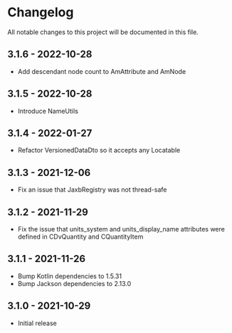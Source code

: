 # Changelog

All notable changes to this project will be documented in this file.


## 3.1.6 - 2022-10-28

- Add descendant node count to AmAttribute and AmNode

## 3.1.5 - 2022-10-28

- Introduce NameUtils

## 3.1.4 - 2022-01-27

- Refactor VersionedDataDto so it accepts any Locatable

## 3.1.3 - 2021-12-06

- Fix an issue that JaxbRegistry was not thread-safe

## 3.1.2 - 2021-11-29

- Fix the issue that units_system and units_display_name attributes were defined in CDvQuantity and CQuantityItem

## 3.1.1 - 2021-11-26

- Bump Kotlin dependencies to 1.5.31
- Bump Jackson dependencies to 2.13.0

## 3.1.0 - 2021-10-29

- Initial release
